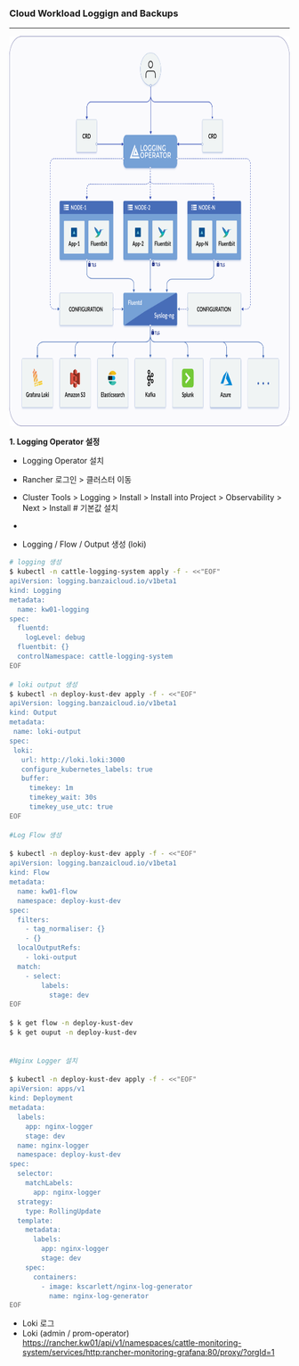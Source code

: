 ### Cloud Workload Loggign and Backups

---
<img src="./logging.png" width="850" height="700">

**1. Logging Operator 설정**

- Logging Operator 설치
- Rancher 로그인 > 클러스터 이동
- Cluster Tools > Logging > Install > Install into Project > Observability > Next > Install # 기본값 설치
- 


- Logging / Flow / Output 생성 (loki)

```bash
# logging 생성  
$ kubectl -n cattle-logging-system apply -f - <<"EOF"
apiVersion: logging.banzaicloud.io/v1beta1
kind: Logging
metadata:
  name: kw01-logging
spec:
  fluentd:
    logLevel: debug
  fluentbit: {}
  controlNamespace: cattle-logging-system
EOF
  
# loki output 생성  
$ kubectl -n deploy-kust-dev apply -f - <<"EOF"
apiVersion: logging.banzaicloud.io/v1beta1
kind: Output
metadata:
 name: loki-output
spec:
 loki:
   url: http://loki.loki:3000
   configure_kubernetes_labels: true
   buffer:
     timekey: 1m
     timekey_wait: 30s
     timekey_use_utc: true
EOF

#Log Flow 생성

$ kubectl -n deploy-kust-dev apply -f - <<"EOF"
apiVersion: logging.banzaicloud.io/v1beta1
kind: Flow
metadata:
  name: kw01-flow
  namespace: deploy-kust-dev
spec:
  filters:
    - tag_normaliser: {}
    - {}
  localOutputRefs:
    - loki-output
  match:
    - select:
        labels:
          stage: dev
EOF
 
$ k get flow -n deploy-kust-dev
$ k get ouput -n deploy-kust-dev
 

#Nginx Logger 설치

$ kubectl -n deploy-kust-dev apply -f - <<"EOF"
apiVersion: apps/v1
kind: Deployment
metadata:
  labels:
    app: nginx-logger
    stage: dev
  name: nginx-logger
  namespace: deploy-kust-dev
spec:
  selector:
    matchLabels:
      app: nginx-logger
  strategy:
    type: RollingUpdate
  template:
    metadata:
      labels:
        app: nginx-logger
        stage: dev
    spec:
      containers:
        - image: kscarlett/nginx-log-generator
          name: nginx-log-generator
EOF
``` 

- Loki 로그 
- Loki (admin / prom-operator)
  https://rancher.kw01/api/v1/namespaces/cattle-monitoring-system/services/http:rancher-monitoring-grafana:80/proxy/?orgId=1
